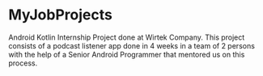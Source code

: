 # MyJobProjects
Android Kotlin Internship Project done at Wirtek Company.
This project consists of a podcast listener app done in 4 weeks in a team of 2 persons with the help of a Senior Android Programmer that mentored us on this process.
